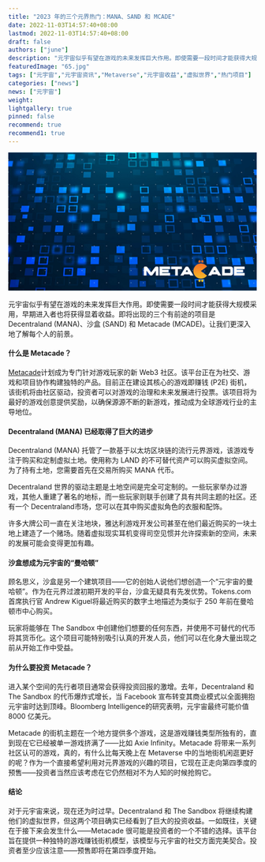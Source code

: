 ```yaml
---
title: "2023 年的三个元界热门：MANA、SAND 和 MCADE"
date: 2022-11-03T14:57:40+08:00
lastmod: 2022-11-03T14:57:40+08:00
draft: false
authors: ["june"]
description: "元宇宙似乎有望在游戏的未来发挥巨大作用。即使需要一段时间才能获得大规模采用，早期进入者也将获得显着收益。"
featuredImage: "65.jpg"
tags: ["元宇宙","元宇宙资讯","Metaverse","元宇宙收益","虚拟世界","热门项目"]
categories: ["news"]
news: ["元宇宙"]
weight: 
lightgallery: true
pinned: false
recommend: true
recommend1: true
---
```




![元宇宙](64.jpg)



元宇宙似乎有望在游戏的未来发挥巨大作用。即使需要一段时间才能获得大规模采用，早期进入者也将获得显着收益。即将出现的三个有前途的项目是 Decentraland (MANA)、沙盒 (SAND) 和 Metacade (MCADE)。让我们更深入地了解每个人的前景。

 

#### 什么是 Metacade？

[Metacade](https://metacade.co/?utm_source=media&utm_medium=artc&utm_campaign=analyticsinsight&utm_term=external&utm_content=launch)计划成为专门针对游戏玩家的新 Web3 社区。该平台正在为社交、游戏和项目协作构建独特的产品。目前正在建设其核心的游戏即赚钱 (P2E) 街机，该街机将由社区驱动，投资者可以对游戏的治理和未来发展进行投票。该项目将为最好的游戏创意提供奖励，以确保源源不断的新游戏，推动成为全球游戏行业的主导地位。

 

#### Decentraland (MANA) 已经取得了巨大的进步

Decentraland (MANA) 托管了一款基于以太坊区块链的流行元界游戏，该游戏专注于购买和定制虚拟土地。使用称为 LAND 的不可替代资产可以购买虚拟空间。为了持有土地，您需要首先在交易所购买 MANA 代币。

Decentraland 世界的驱动主题是土地空间是完全可定制的。一些玩家举办过游戏，其他人重建了著名的地标，而一些玩家则联手创建了具有共同主题的社区。还有一个 Decentraland市场，您可以在其中购买虚拟角色的衣服和配饰。

许多大牌公司一直在关注地块，雅达利游戏开发公司甚至在他们最近购买的一块土地上建造了一个赌场。随着虚拟现实耳机变得司空见惯并允许探索新的空间，未来的发展可能会变得更加有趣。

 

#### 沙盒想成为元宇宙的“曼哈顿”

顾名思义，沙盒是另一个建筑项目——它的创始人说他们想创造一个“元宇宙的曼哈顿”。作为在元界过渡初期开发的平台，沙盒无疑具有先发优势。Tokens.com 首席执行官 Andrew Kiguel将最近购买的数字土地描述为类似于 250 年前在曼哈顿市中心购买。

玩家将能够在 The Sandbox 中创建他们想要的任何东西，并使用不可替代的代币将其货币化。这个项目可能特别吸引认真的开发人员，他们可以在化身大量出现之前从开始工作中受益。

 

#### 为什么要投资 Metacade？

进入某个空间的先行者项目通常会获得投资回报的激增。去年，Decentraland 和 The Sandbox 的代币爆炸式增长，当 Facebook 宣布转变其商业模式以全面拥抱元宇宙时达到顶峰。Bloomberg Intelligence的研究表明，元宇宙最终可能价值 8000 亿美元。

Metacade 的街机主题在一个地方提供多个游戏，这是游戏赚钱类型所独有的，直到现在它已经被单一游戏挤满了——比如 Axie Infinity。Metacade 将带来一系列社区认可的游戏，真的，有什么比每天晚上在 Metaverse 中的当地街机闲逛更好的呢？作为一个直接希望利用对元界游戏的兴趣的项目，它现在正走向第四季度的预售——投资者当然应该考虑在它仍然相对不为人知的时候抢购它。

 

#### 结论

对于元宇宙来说，现在还为时过早。Decentraland 和 The Sandbox 将继续构建他们的虚拟世界，但这两个项目确实已经看到了巨大的投资收益。一如既往，关键在于接下来会发生什么——Metacade 很可能是投资者的一个不错的选择。该平台旨在提供一种独特的游戏赚钱街机模型，该模型与元宇宙的社交方面完美契合。投资者至少应该注意——预售即将在第四季度开始。